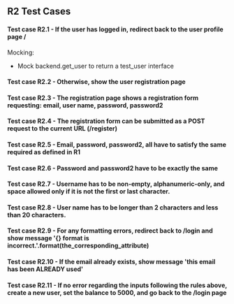 ## R2 Test Cases




#### Test case R2.1 - If the user has logged in, redirect back to the user profile page /
Mocking: 
* Mock backend.get_user to return a test_user interface  

#### Test case R2.2 - Otherwise, show the user registration page

#### Test case R2.3 - The registration page shows a registration form requesting: email, user name, password, password2

#### Test case R2.4 - The registration form can be submitted as a POST request to the current URL (/register)

#### Test case R2.5 - Email, password, password2, all have to satisfy the same required as defined in R1

#### Test case R2.6 - Password and password2 have to be exactly the same

#### Test case R2.7 - Username has to be non-empty, alphanumeric-only, and space allowed only if it is not the first or last character.

#### Test case R2.8 - User name has to be longer than 2 characters and less than 20 characters.

#### Test case R2.9 - For any formatting errors, redirect back to /login and show message '{} format is incorrect.'.format(the_corresponding_attribute)

#### Test case R2.10 - If the email already exists, show message 'this email has been ALREADY used'

#### Test case R2.11 - If no error regarding the inputs following the rules above, create a new user, set the balance to 5000, and go back to the /login page
